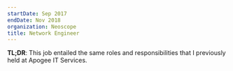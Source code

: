 ```yaml
---
startDate: Sep 2017
endDate: Nov 2018
organization: Neoscope
title: Network Engineer
---
```


**TL;DR**: This job entailed the same roles and responsibilities that I previously held at Apogee IT Services.
